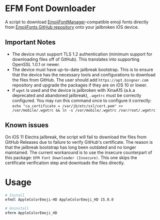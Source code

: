 # EFM Font Downloader

A script to download [EmojiFontManager](https://github.com/PoomSmart/EmojiFontManager)-compatible emoji fonts directly from [EmojiFonts GitHub repository](https://github.com/PoomSmart/EmojiFonts) onto your jailbroken iOS device.

## Important Notes

- The device must support TLS 1.2 authentication (minimum support for downloading files off of GitHub). This translates into supporting OpenSSL 1.0.1 or newer.
- The device must have up-to-date jailbreak bootstrap. This is to ensure that the device has the necessary tools and configurations to download the files from GitHub. The user should add `https://apt.bingner.com` repository and upgrade the packages if they are on iOS 10 or lower.
- If `wget` is used and the device is jailbroken with XinaA15 (a.k.a deprecated and abandoned jailbreak), `.wgetrc` must be correctly configured. You may run this command once to configure it correctly: `echo "ca_certificate = /var/jb/etc/ssl/cert.pem" >> /var/mobile/.wgetrc && ln -s /var/mobile/.wgetrc /var/root/.wgetrc`

## Known issues

On iOS 11 Electra jailbreak, the script will fail to download the files from GitHub Releases due to failure to verify GitHub's certificate. The reason is that the jailbreak bootstrap has long been outdated and no longer maintained. The current workaround is to use the insecure counterpart of this package: `EFM Font Downloader (Insecure)`. This one skips the certificate verification step and downloads the files directly.

# Usage

```bash
# Install
efmdl AppleColorEmoji-HD AppleColorEmoji_HD 15.0.0

# Uninstall
efmrm AppleColorEmoji_HD
```
